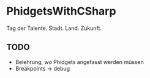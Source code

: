 PhidgetsWithCSharp
==================

Tag der Talente. Stadt. Land. Zukunft.

TODO
----

- Belehrung, wo Phidgets angefasst werden müssen
- Breakpoints -> debug